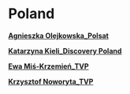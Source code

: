 # Poland

[**Agnieszka Olejkowska_Polsat**](Poland%202724b6c9c507806bb7bbce61c8d54aaf/Agnieszka%20Olejkowska_Polsat%202724b6c9c50780b7b3d0eebb131cb543.md)

[**Katarzyna Kieli_Discovery Poland**](Poland%202724b6c9c507806bb7bbce61c8d54aaf/Katarzyna%20Kieli_Discovery%20Poland%202724b6c9c507805ba781c782bf25ac6a.md)

[**Ewa Miś-Krzemień_TVP**](Poland%202724b6c9c507806bb7bbce61c8d54aaf/Ewa%20Mi%C5%9B-Krzemie%C5%84_TVP%202724b6c9c507807f8425caff2082fe43.md)

[**Krzysztof Noworyta_TVP**](Poland%202724b6c9c507806bb7bbce61c8d54aaf/Krzysztof%20Noworyta_TVP%202724b6c9c507802cac0fd6a5061af7a7.md)